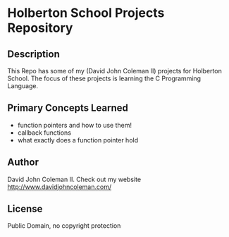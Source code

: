 # Holberton School Projects Repository

## Description

This Repo has some of my (David John Coleman II) projects for Holberton School.
The focus of these projects is learning the C Programming Language.

## Primary Concepts Learned

* function pointers and how to use them!
* callback functions
* what exactly does a function pointer hold

## Author

David John Coleman II.	Check out my website http://www.davidjohncoleman.com/

## License

Public Domain, no copyright protection